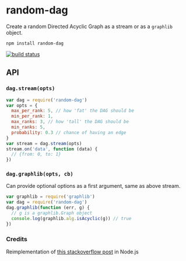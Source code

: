 # random-dag

Create a random Directed Acyclic Graph as a stream or as a `graphlib` object.

```npm install random-dag```

[![build status](http://img.shields.io/travis/karissa/random-dag.svg?style=flat)](http://travis-ci.org/karissa/random-dag)

## API

### `dag.stream(opts)`

```js
var dag = require('random-dag')
var opts = {
  max_per_rank: 5, // how 'fat' the DAG should be
  min_per_rank: 1,
  max_ranks: 3, // how 'tall' the DAG should be
  min_ranks: 5,
  probability: 0.3 // chance of having an edge
}
var stream = dag.stream(opts)
stream.on('data', function (data) {
  // {from: 0, to: 1}
})
```

### `dag.graphlib(opts, cb)`

Can provide optional options as a first argument, same as above stream.

```js
var graphlib = require('graphlib')
var dag = require('random-dag')
dag.graphlib(function (err, g) {
  // g is a graphlib.Graph object
  console.log(graphlib.alg.isAcyclic(g)) // true
})
```

### Credits

Reimplementation of [this stackoverflow post](http://stackoverflow.com/questions/12790337/generating-a-random-dag) in Node.js
